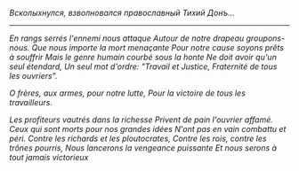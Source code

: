 _Всколыхнулся, взволновался православный Тихий Донъ..._

--------

_En rangs serrés l'ennemi nous attaque
Autour de notre drapeau groupons-nous.
Que nous importe la mort menaçante
Pour notre cause soyons prêts à souffrir
Mais le genre humain courbé sous la honte
Ne doit avoir qu'un seul étendard,
Un seul mot d'ordre: "Travail et Justice,
Fraternité de tous les ouvriers"._

_O frères, aux armes, pour notre lutte,
Pour la victoire de tous les travailleurs._

_Les profiteurs vautrés dans la richesse
Privent de pain l'ouvrier affamé.
Ceux qui sont morts pour nos grandes idées
N'ont pas en vain combattu et péri.
Contre les richards et les ploutocrates,
Contre les rois, contre les trônes pourris,
Nous lancerons la vengeance puissante
Et nous serons à tout jamais victorieux_
